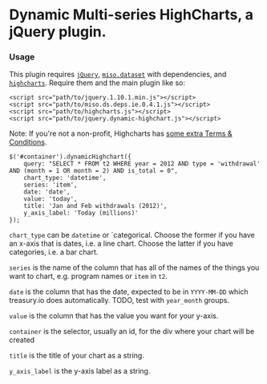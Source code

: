 # Dynamic Multi-series HighCharts, a jQuery plugin.

### Usage

This plugin requires <a href="" target="_blank">`jQuery`</a>, <a href="https://github.com/misoproject/dataset" target="_blank">`miso.dataset`</a> with dependencies, and <a href="http://www.highcharts.com/" target="_blank">`highcharts`</a>. Require them and the main plugin like so:

````
<script src="path/to/jquery.1.10.1.min.js"></script>
<script src="path/to/miso.ds.deps.ie.0.4.1.js"></script>
<script src="path/to/highcharts.js"></script>
<script src="path/to/jquery.dynamic-highchart.js"></script>

````

Note: If you're not a non-profit, Highcharts has [some extra Terms & Conditions](http://shop.highsoft.com/highcharts.html).

````
$('#container').dynamicHighchart({
	query: "SELECT * FROM t2 WHERE year = 2012 AND type = 'withdrawal' AND (month = 1 OR month = 2) AND is_total = 0",
	chart_type: 'datetime',
	series: 'item',
	date: 'date',
	value: 'today',
	title: 'Jan and Feb withdrawals (2012)',
	y_axis_label: 'Today (millions)'
});
````

`chart_type` can be `datetime` or `categorical. Choose the former if you have an x-axis that is dates, i.e. a line chart. Choose the latter if you have categories, i.e. a bar chart.

`series` is the name of the column that has all of the names of the things you want to chart, e.g. program names or `item` in `t2`.

`date` is the column that has the date, expected to be in `YYYY-MM-DD` which treasury.io does automatically. TODO, test with `year_month` groups.

`value` is the column that has the value you want for your y-axis.

`container` is the selector, usually an id, for the div where your chart will be created

`title` is the title of your chart as a string.

`y_axis_label` is the y-axis label as a string.

